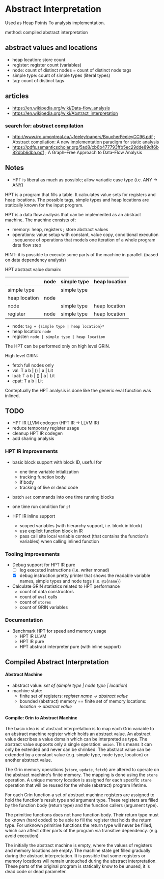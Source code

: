 # Abstract Interpretation

Used as Heap Points To analysis implementation.

method: compiled abstract interpretation

## abstract values and locations

- heap location:  store count
- register:       register count (variables)
- node:           count of distinct nodes = count of distinct node tags
- simple type:    count of simple types (literal types)
- tag:            count of distinct tags

## articles
-  https://en.wikipedia.org/wiki/Data-flow_analysis
-  https://en.wikipedia.org/wiki/Abstract_interpretation

### search for: abstract compilation
-  http://www.iro.umontreal.ca/~feeley/papers/BoucherFeeleyCC96.pdf ; Abstract compilation: A new implementation paradigm for static analysis
-  https://pdfs.semanticscholar.org/5ad8/cb6b477793ffb5ec29dde89df6b82dbb6dba.pdf ; A Graph–Free Approach to Data–Flow Analysis

## Notes
  - HPT is liberal as much as possible; allow variadic case type (i.e. ANY -> ANY)

HPT is a program that fills a table. It calculates value sets for registers and heap locations.
The possible tags, simple types and heap locations are statically known for the input program.

HPT is a data flow analysis that can be implemented as an abstract machine.
The machine consists of:
  - memory: heap, registers ; store abstract values
  - operations: value setup with constant, value copy, conditional execution ; sequence of operations that models one iteration of a whole program data flow step

HINT: it is possible to execute some parts of the machine in parallel. (based on data dependency analysis)

HPT abstract value domain:

|               | node  | simple type | heap location |
| ---           | ---   | ---         | ---           |
| simple type   |       | simple type |               |
| heap location | node  |             |               |
| node          |       | simple type | heap location |
| register      | node  | simple type | heap location |

- node: `tag + {simple type | heap location}*`
- heap location: `node`
- register: `node | simple type | heap location`

The HPT can be performed only on high level GRIN.

High level GRIN:
  - fetch full nodes only
  - val: T a b | () | a | Lit
  - lpat: T a b | () | a | Lit
  - cpat: T a b | Lit

Conteptually the HPT analysis is done like the generic eval function was inlined.

## TODO

  - HPT IR LLVM codegen (HPT IR -> LLVM IR)
  - reduce temporary register usage
  - cleanup HPT IR codegen
  - add sharing analysis

### HPT IR improvements

- basic block support with block ID, useful for
  - one time variable intialization
  - tracking function body
  - if body
  - tracking of live or dead code

- batch `set` commands into one time running blocks

- one time run condition for `if`

- HPT IR inline support
  - scoped variables (with hierarchy support, i.e. block in block)
  - use explicit function block in IR
  - pass call site local variable context (that contains the function's variables) when calling inlined function

### Tooling improvements

- Debug support for HPT IR pure
  - [ ] log executed instructions (i.e. writer monad)
  - [x] debug instruction pretty printer that shows the readable variable names, simple types and node tags (i.e. `@1{name}`)

- Calculate GRIN statistics related to HPT performance
  - count of data constructors
  - count of `eval` calls
  - count of `stores`
  - count of GRIN variables

### Documentation

- Benchmark HPT for speed and memory usage
  - HPT IR LLVM
  - HPT IR pure
  - HPT abstract interpreter pure (with inline support)

## Compiled Abstract Interpretation

#### Abstract Machine

- abstract value: _set of (simple type | node type | location)_
- machine state:
  - finite set of registers: _register name -> abstract value_
  - bounded (abstract) memory == finite set of memory locations: _location -> abstract value_

#### Compile: Grin to Abstract Machine

The basic idea is of abstract interpretation is to map each Grin variable to an abstract machine register which holds an abstract value.
An abstract value describes a value domain which can be interpreted as type.
The abstract value supports only a single operation: `union`. This means it can only be extended and never can be shrinked.
The abstract value can be extended by a constant value (e.g. simple type, node type, location) or another abstract value.

The Grin memory operations (`store`, `update`, `fetch`) are altered to operate on the abstract machine's finite memory.
The mapping is done using the `store` operation. A unique memory location is assigned for each specific `store` operation that will be reused for the whole (abstract) program lifetime.

For each Grin function a set of abstract machine registers are assigned to hold the function's result type and argument type.
These registers are filled by the function body (return type) and the function callers (argument type).

The primitive functions does not have function body. Their return type must be known (hard coded) to be able to fill the register that holds the return type.
For unknown primitive functions the return type will never be filled, which can affect other parts of the program via transitive dependency. (e.g. avoid execution)

The initially the abstract machine is empty, where the values of registers and memory locations are empty.
The machine state get filled gradually during the abstract interpretation.
It is possible that some registers or memory locations will remain untouched during the abstract interpretation.
These parts of the original program is statically know to be unused, it is dead code or dead parameter.

